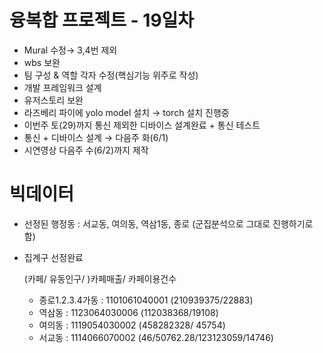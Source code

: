 # 융복합 프로젝트 - 19일차

- Mural 수정→ 3,4번 제외
- wbs 보완
- 팀 구성 & 역할 각자 수정(핵심기능 위주로 작성)
- 개발 프레임워크 설계
- 유저스토리 보완
- 라즈베리 파이에 yolo model 설치 → torch 설치 진행중
- 이번주 토(29)까지 통신 제외한 디바이스 설계완료 + 통신 테스트
- 통신 + 디바이스 설계 → 다음주 화(6/1)
- 시연영상 다음주 수(6/2)까지 제작

# 빅데이터

- 선정된 행정동 : 서교동, 여의동, 역삼1동, 종로 (군집분석으로 그대로 진행하기로 함)

- 집계구 선정완료

  (카페/ 유동인구/ )카페매출/ 카페이용건수

  - 종로1.2.3.4가동 : 1101061040001 (210939375/22883)
  - 역삼동 : 1123064030006 (112038368/19108)
  - 여의동 :  1119054030002 (458282328/ 45754)
  - 서교동 : 1114066070002 (46/50762.28/123123059/14746)